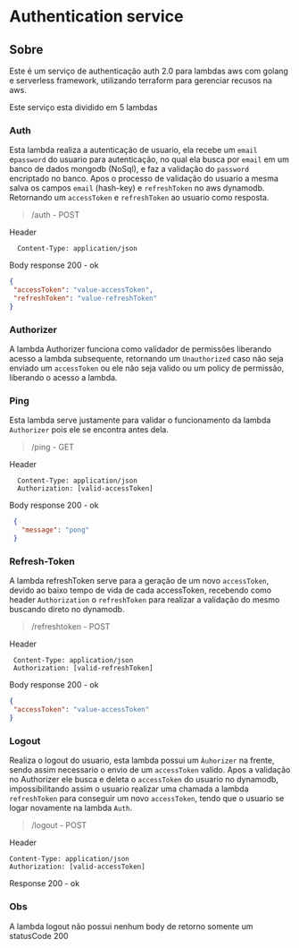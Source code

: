 # Authentication service

## Sobre

Este é um serviço de authenticação auth 2.0 para lambdas aws com golang e serverless framework,
utilizando terraform para gerenciar recusos na aws.

Este serviço esta dividido em 5 lambdas

### Auth 
Esta lambda realiza a autenticação de usuario, ela recebe um `email` e`password` do usuario para autenticação, no qual ela busca por `email` em um banco de dados mongodb (NoSql), e faz a validação do `password` encriptado no banco.
Apos o processo de validação do usuario a mesma salva os campos `email` (hash-key) e `refreshToken` no aws dynamodb.
Retornando um `accessToken` e `refreshToken` ao usuario como resposta.

> /auth - POST

Header 

```
  Content-Type: application/json
```

Body response 200 - ok

```json
{
 "accessToken": "value-accessToken",
 "refreshToken": "value-refreshToken"
}
```
### Authorizer 
A lambda Authorizer funciona como validador de permissões liberando acesso a lambda subsequente, retornando um `Unauthorized` caso não seja enviado um `accessToken` ou ele não seja valido ou um policy de permissão, liberando o acesso a lambda.

### Ping
Esta lambda serve justamente para validar o funcionamento da lambda `Authorizer` pois ele se encontra antes dela.

> /ping - GET

Header

```
  Content-Type: application/json
  Authorization: [valid-accessToken]
```

Body response 200 - ok

```json
 {
   "message": "pong"
 }
 ```

 ### Refresh-Token 
 A lambda refreshToken serve para a geração de um novo `accessToken`, devido ao baixo tempo de vida de cada accessToken, recebendo como header `Authorization` o `refreshToken` para realizar a validação do mesmo buscando direto no dynamodb.

 > /refreshtoken - POST

 Header 

 ```
  Content-Type: application/json
  Authorization: [valid-refreshToken]
```
Body response 200 - ok

```json
{
 "accessToken": "value-accessToken"
}
```
### Logout 
Realiza o logout do usuario, esta lambda possui um `Àuhorizer` na frente, sendo assim necessario o envio de um `accessToken` valido.
Apos a validação no Authorizer ele busca e deleta o `accessToken` do usuario no dynamodb, impossibilitando assim o usuario realizar uma chamada a lambda `refreshToken` para conseguir um novo `accessToken`, tendo que o usuario se logar novamente na lambda `Auth`.

> /logout - POST

Header

```
Content-Type: application/json
Authorization: [valid-accessToken]
```
Response 200 - ok

### Obs
A lambda logout não possui nenhum body de retorno somente um statusCode 200
